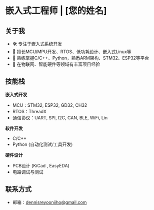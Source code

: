# 嵌入式工程师 | [您的姓名]

## 关于我
- 🛠 专注于嵌入式系统开发
- 🎯 擅长MCU/MPU开发、RTOS、低功耗设计、嵌入式Linux等
- 🔧 熟练掌握C/C++、Python，熟悉ARM架构、STM32、ESP32等平台
- 📡 在物联网、智能硬件等领域有丰富项目经验

## 技能栈
**嵌入式开发**
- MCU：STM32, ESP32, GD32, CH32
- RTOS：ThreadX
- 通信协议：UART, SPI, I2C, CAN, BLE, WiFi, Lin

**软件开发**
- C/C++
- Python (自动化测试/工具开发)

**硬件设计**
- PCB设计 (KiCad , EasyEDA)
- 电路调试与测试


## 联系方式
- 邮箱：dennisreyoonjiho@gmail.com
